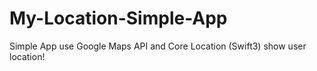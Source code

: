 # My-Location-Simple-App

Simple App use Google Maps API and Core Location (Swift3) show user location!
